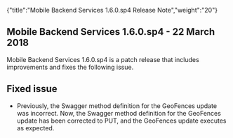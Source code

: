 {"title":"Mobile Backend Services 1.6.0.sp4 Release Note","weight":"20"}

## Mobile Backend Services 1.6.0.sp4 - 22 March 2018

Mobile Backend Services 1.6.0.sp4 is a patch release that includes improvements and fixes the following issue.

## Fixed issue

* Previously, the Swagger method definition for the GeoFences update was incorrect. Now, the Swagger method definition for the GeoFences update has been corrected to PUT, and the GeoFences update executes as expected.
